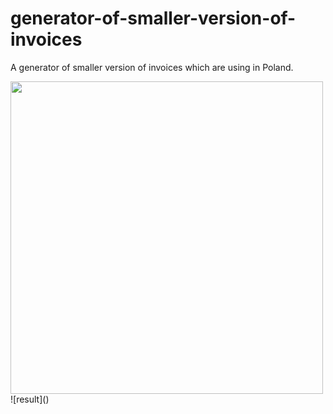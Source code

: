 # generator-of-smaller-version-of-invoices
A generator of smaller version of invoices which are using in Poland.

<img src="https://user-images.githubusercontent.com/32792538/174429540-4616cebe-3082-4edd-9da4-ccef42aeb2fa.PNG" width="500">
![result]()
